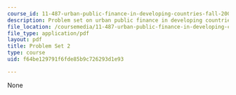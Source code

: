 ```yaml
---
course_id: 11-487-urban-public-finance-in-developing-countries-fall-2004
description: Problem set on urban public finance in developing countries.
file_location: /coursemedia/11-487-urban-public-finance-in-developing-countries-fall-2004/f64be129791f6fde85b9c726293d1e93_problem_set_2.pdf
file_type: application/pdf
layout: pdf
title: Problem Set 2
type: course
uid: f64be129791f6fde85b9c726293d1e93

---
```

None